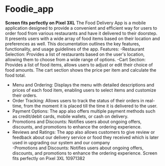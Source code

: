 # Foodie_app
**Screen fits perfectly on Pixel 3XL**
The Food Delivery App is a mobile application designed to provide a convenient and efficient way for users to order food from various restaurants and have it delivered to their doorstep. It presents users with a wide array of food items based on their location and preferences as well. This documentation outlines the key features, functionality, and usage guidelines of the app.
Features:
-Restaurant Selection: Provides a list of restaurants based on the user's location, allowing them to choose from a wide range of options.
-Cart Section: Provides a list of food items, allows users to adjust or edit their choice of food amounts. The cart section shows the price per item and calculate the food total.
- Menu and Ordering: Displays the menu with detailed descriptions and prices of each food item, enabling users to select items and customize their orders.
- Order Tracking: Allows users to track the status of their orders in real-time, from the moment it is placed till the time it is delivered to the user.
- Payment Options: The app also offers multiple payment methods such as credit/debit cards, mobile wallets, or cash on delivery.
- Promotions and Discounts: Notifies users about ongoing offers, discounts, and promotions to enhance the ordering experience.
- Reviews and Ratings: The app also allows customers to give review or feedback about our delivery service or food they received which is later   used in upgrading our system and our company  
-Promotions and Discounts: Notifies users about ongoing offers, discounts, and promotions to enhance the ordering experience.
Screen fits perfectly on Pixel 3XL
10971382
